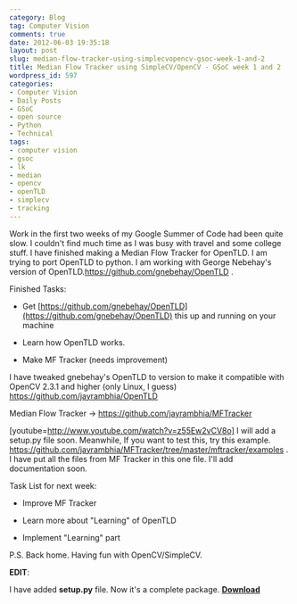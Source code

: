 ```yaml
---
category: Blog
tag: Computer Vision
comments: true
date: 2012-06-03 19:35:18
layout: post
slug: median-flow-tracker-using-simplecvopencv-gsoc-week-1-and-2
title: Median Flow Tracker using SimpleCV/OpenCV - GSoC week 1 and 2
wordpress_id: 597
categories:
- Computer Vision
- Daily Posts
- GSoC
- open source
- Python
- Technical
tags:
- computer vision
- gsoc
- lk
- median
- opencv
- openTLD
- simplecv
- tracking
---
```


Work in the first two weeks of my Google Summer of Code had been quite slow. I couldn't find much time as I was busy with travel and some college stuff.
I have finished making a Median Flow Tracker for OpenTLD. I am trying to port OpenTLD to python. I am working with George Nebehay's version of OpenTLD.https://github.com/gnebehay/OpenTLD .

Finished Tasks:



	
  * Get [https://github.com/gnebehay/OpenTLD](https://github.com/gnebehay/OpenTLD) this up and running on your machine

	
  * Learn how OpenTLD works.

	
  * Make MF Tracker (needs improvement)



I have tweaked gnebehay's OpenTLD to version to make it compatible with OpenCV 2.3.1 and higher (only Linux, I guess) https://github.com/jayrambhia/OpenTLD

Median Flow Tracker -> https://github.com/jayrambhia/MFTracker

[youtube=http://www.youtube.com/watch?v=z55Ew2vCV8o]
I will add a setup.py file soon. Meanwhile, If you want to test this, try this example. https://github.com/jayrambhia/MFTracker/tree/master/mftracker/examples . I have put all the files from MF Tracker in this one file. I'll add documentation soon.

Task List for next week:

       
  * Improve MF Tracker

       
  * Learn more about "Learning" of OpenTLD

       
  * Implement "Learning" part



P.S. Back home. Having fun with OpenCV/SimpleCV.

**EDIT**:

I have added **setup.py** file. Now it's a complete package. **[Download ](https://github.com/jayrambhia/MFTracker/downloads/tarball/master)**

